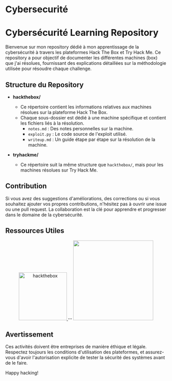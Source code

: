 # Cybersecurité

# Cybersécurité Learning Repository

Bienvenue sur mon repository dédié à mon apprentissage de la cybersécurité à travers les plateformes Hack The Box et Try Hack Me. Ce repository a pour objectif de documenter les différentes machines (box) que j'ai résolues, fournissant des explications détaillées sur la méthodologie utilisée pour résoudre chaque challenge.

## Structure du Repository

- **hackthebox/**
  - Ce répertoire contient les informations relatives aux machines résolues sur la plateforme Hack The Box.
  - Chaque sous-dossier est dédié à une machine spécifique et contient les fichiers liés à la résolution.
    - `notes.md` : Des notes personnelles sur la machine.
    - `exploit.py` : Le code source de l'exploit utilisé.
    - `writeup.md` : Un guide étape par étape sur la résolution de la machine.

- **tryhackme/**
  - Ce répertoire suit la même structure que `hackthebox/`, mais pour les machines résolues sur Try Hack Me.

## Contribution

Si vous avez des suggestions d'améliorations, des corrections ou si vous souhaitez ajouter vos propres contributions, n'hésitez pas à ouvrir une issue ou une pull request. La collaboration est la clé pour apprendre et progresser dans le domaine de la cybersécurité.

## Ressources Utiles

<p align="center">
        <a href="https://www.hackthebox.eu/">
            <img src="https://github.com/Joal1291/Cybersecurit-/assets/144683460/e9ffd495-d8e3-4729-bf2d-21691377d21e" alt="hackthebox" width="150">
        </a>
  --
        <a href="https://tryhackme.com/">
            <img src="https://github.com/Joal1291/Cybersecurit-/assets/144683460/d0b1f022-310d-4b6d-8d23-5d4a6cd981b3" width="250">
        </a>
  </p>

## Avertissement

Ces activités doivent être entreprises de manière éthique et légale. Respectez toujours les conditions d'utilisation des plateformes, et assurez-vous d'avoir l'autorisation explicite de tester la sécurité des systèmes avant de le faire.

Happy hacking!
